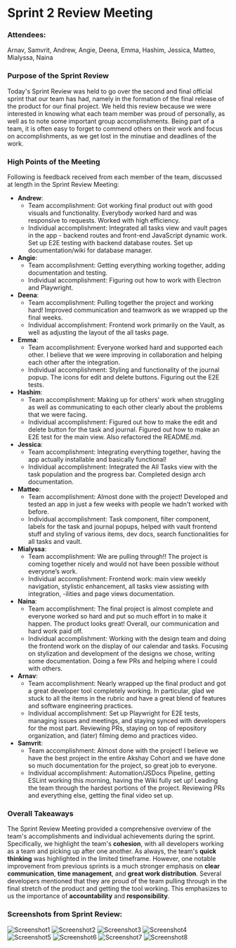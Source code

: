 # Sprint 2 Review Meeting

### Attendees:

Arnav, Samvrit, Andrew, Angie, Deena, Emma, Hashim, Jessica, Matteo, Mialyssa, Naina

### Purpose of the Sprint Review

Today's Sprint Review was held to go over the second and final official sprint that our team has had, namely in the formation of the final release of the product for our final project. We held this review because we were interested in knowing what each team member was proud of personally, as well as to note some important group accomplishments. Being part of a team, it is often easy to forget to commend others on their work and focus on accomplishments, as we get lost in the minutiae and deadlines of the work.

### High Points of the Meeting

Following is feedback received from each member of the team, discussed at length in the Sprint Review Meeting:

- **Andrew**:
  - Team accomplishment: Got working final product out with good visuals and functionality. Everybody worked hard and was responsive to requests. Worked with high efficiency.
  - Individual accomplishment: Integrated all tasks view and vault pages in the app - backend routes and front-end JavaScript dynamic work. Set up E2E testing with backend database routes. Set up documentation/wiki for database manager.
- **Angie**:
  - Team accomplishment: Getting everything working together, adding documentation and testing.
  - Individual accomplishment: Figuring out how to work with Electron and Playwright.
- **Deena**:
  - Team accomplishment: Pulling together the project and working hard! Improved communication and teamwork as we wrapped up the final weeks.
  - Individual accomplishment: Frontend work primarily on the Vault, as well as adjusting the layout of the all tasks page.
- **Emma**:
  - Team accomplishment: Everyone worked hard and supported each other. I believe that we were improving in collaboration and helping each other after the integration.
  - Individual accomplishment: Styling and functionality of the journal popup. The icons for edit and delete buttons. Figuring out the E2E tests.
- **Hashim**:
  - Team accomplishment: Making up for others' work when struggling as well as communicating to each other clearly about the problems that we were facing.
  - Individual accomplishment: Figured out how to make the edit and delete button for the task and journal. Figured out how to make an E2E test for the main view. Also refactored the README.md.
- **Jessica**:
  - Team accomplishment: Integrating everything together, having the app actually installable and basically functional!
  - Individual accomplishment: Integrated the All Tasks view with the task population and the progress bar. Completed design arch documentation.
- **Matteo**:
  - Team accomplishment: Almost done with the project! Developed and tested an app in just a few weeks with people we hadn't worked with before.
  - Individual accomplishment: Task component, filter component, labels for the task and journal popups, helped with vault frontend stuff and styling of various items, dev docs, search functionalities for all tasks and vault.
- **Mialyssa**:
  - Team accomplishment: We are pulling through!! The project is coming together nicely and would not have been possible without everyone’s work.
  - Individual accomplishment: Frontend work: main view weekly navigation, stylistic enhancement, all tasks view assisting with integration, -ilities and page views documentation.
- **Naina**:
  - Team accomplishment: The final project is almost complete and everyone worked so hard and put so much effort in to make it happen. The product looks great! Overall, our communication and hard work paid off.
  - Individual accomplishment: Working with the design team and doing the frontend work on the display of our calendar and tasks. Focusing on stylization and development of the designs we chose, writing some documentation. Doing a few PRs and helping where I could with others.
- **Arnav**:
  - Team accomplishment: Nearly wrapped up the final product and got a great developer tool completely working. In particular, glad we stuck to all the items in the rubric and have a great blend of features and software engineering practices.
  - Individual accomplishment: Set up Playwright for E2E tests, managing issues and meetings, and staying synced with developers for the most part. Reviewing PRs, staying on top of repository organization, and (later) filming demo and practices video.
- **Samvrit**:
  - Team accomplishment: Almost done with the project! I believe we have the best project in the entire Akshay Cohort and we have done so much documentation for the project, so great job to everyone.
  - Individual accomplishment: Automation/JSDocs Pipeline, getting ESLint working this morning, having the Wiki fully set up! Leading the team through the hardest portions of the project. Reviewing PRs and everything else, getting the final video set up.

### Overall Takeaways

The Sprint Review Meeting provided a comprehensive overview of the team's accomplishments and individual achievements during the sprint. Specifically, we highlight the team's **cohesion**, with all developers working as a team and picking up after one another. As always, the team's **quick thinking** was highlighted in the limited timeframe. However, one notable improvement from previous sprints is a much stronger emphasis on **clear communication**, **time management**, and **great work distribution**. Several developers mentioned that they are proud of the team pulling through in the final stretch of the product and getting the tool working. This emphasizes to us the importance of **accountability** and **responsibility**.

### Screenshots from Sprint Review:

![Screenshot1](../photos/Socials/Sprint_SS9.png)
![Screenshot2](../photos/Socials/Sprint_SS10.png)
![Screenshot3](../photos/Socials/Sprint_SS11.png)
![Screenshot4](../photos/Socials/Sprint_SS12.png)
![Screenshot5](../photos/Socials/Sprint_SS13.png)
![Screenshot6](../photos/Socials/Sprint_SS14.png)
![Screenshot7](../photos/Socials/Sprint_SS15.png)
![Screenshot8](../photos/Socials/Sprint_SS16.png)

